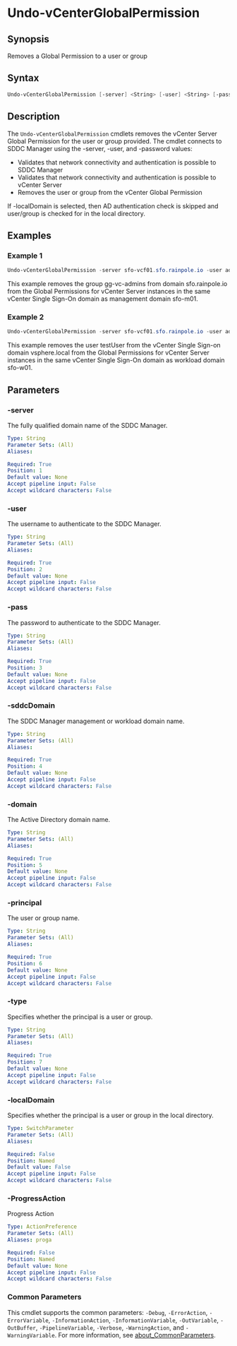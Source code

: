 # Undo-vCenterGlobalPermission

## Synopsis

Removes a Global Permission to a user or group

## Syntax

```powershell
Undo-vCenterGlobalPermission [-server] <String> [-user] <String> [-pass] <String> [-sddcDomain] <String> [-domain] <String> [-principal] <String> [-type] <String> [-localDomain] [-ProgressAction <ActionPreference>] [<CommonParameters>]
```

## Description

The `Undo-vCenterGlobalPermission` cmdlets removes the vCenter Server Global Permission for the user or group provided.
The cmdlet connects to SDDC Manager using the -server, -user, and -password values:

- Validates that network connectivity and authentication is possible to SDDC Manager
- Validates that network connectivity and authentication is possible to vCenter Server
- Removes the user or group from the vCenter Global Permission

If -localDomain is selected, then AD authentication check is skipped and user/group is checked for in the local directory.

## Examples

### Example 1

```powershell
Undo-vCenterGlobalPermission -server sfo-vcf01.sfo.rainpole.io -user administrator@vsphere.local -pass VMw@re1! -sddcDomain sfo-m01 -domain sfo.rainpole.io -principal gg-vc-admins -type group
```

This example removes the group gg-vc-admins from domain sfo.rainpole.io from the Global Permissions for vCenter Server instances in the same vCenter Single Sign-On domain as management domain sfo-m01.

### Example 2

```powershell
Undo-vCenterGlobalPermission -server sfo-vcf01.sfo.rainpole.io -user administrator@vsphere.local -pass VMw@re1! -sddcDomain sfo-w01 -domain vsphere.local -principal testUser -type user -localdomain
```

This example removes the user testUser from the vCenter Single Sign-on domain vsphere.local from the Global Permissions for vCenter Server instances in the same vCenter Single Sign-On domain as workload domain sfo-w01.

## Parameters

### -server

The fully qualified domain name of the SDDC Manager.

```yaml
Type: String
Parameter Sets: (All)
Aliases:

Required: True
Position: 1
Default value: None
Accept pipeline input: False
Accept wildcard characters: False
```

### -user

The username to authenticate to the SDDC Manager.

```yaml
Type: String
Parameter Sets: (All)
Aliases:

Required: True
Position: 2
Default value: None
Accept pipeline input: False
Accept wildcard characters: False
```

### -pass

The password to authenticate to the SDDC Manager.

```yaml
Type: String
Parameter Sets: (All)
Aliases:

Required: True
Position: 3
Default value: None
Accept pipeline input: False
Accept wildcard characters: False
```

### -sddcDomain

The SDDC Manager management or workload domain name.

```yaml
Type: String
Parameter Sets: (All)
Aliases:

Required: True
Position: 4
Default value: None
Accept pipeline input: False
Accept wildcard characters: False
```

### -domain

The Active Directory domain name.

```yaml
Type: String
Parameter Sets: (All)
Aliases:

Required: True
Position: 5
Default value: None
Accept pipeline input: False
Accept wildcard characters: False
```

### -principal

The user or group name.

```yaml
Type: String
Parameter Sets: (All)
Aliases:

Required: True
Position: 6
Default value: None
Accept pipeline input: False
Accept wildcard characters: False
```

### -type

Specifies whether the principal is a user or group.

```yaml
Type: String
Parameter Sets: (All)
Aliases:

Required: True
Position: 7
Default value: None
Accept pipeline input: False
Accept wildcard characters: False
```

### -localDomain

Specifies whether the principal is a user or group in the local directory.

```yaml
Type: SwitchParameter
Parameter Sets: (All)
Aliases:

Required: False
Position: Named
Default value: False
Accept pipeline input: False
Accept wildcard characters: False
```

### -ProgressAction

Progress Action

```yaml
Type: ActionPreference
Parameter Sets: (All)
Aliases: proga

Required: False
Position: Named
Default value: None
Accept pipeline input: False
Accept wildcard characters: False
```

### Common Parameters

This cmdlet supports the common parameters: `-Debug`, `-ErrorAction`, `-ErrorVariable`, `-InformationAction`, `-InformationVariable`, `-OutVariable`, `-OutBuffer`, `-PipelineVariable`, `-Verbose`, `-WarningAction`, and `-WarningVariable`. For more information, see [about_CommonParameters](http://go.microsoft.com/fwlink/?LinkID=113216).
